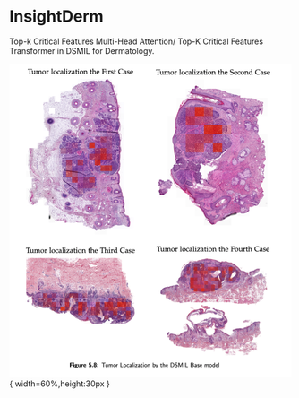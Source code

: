 # InsightDerm
Top-k Critical Features Multi-Head Attention/ Top-K Critical Features Transformer in DSMIL for Dermatology.




![Tumor Localization](https://github.com/CaiYitao/InsightDerm/blob/main/src/pics/tumor_localization.png){ width=60%,height:30px }



